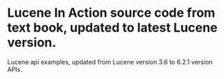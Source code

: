 # Lucene In Action source code from text book, updated to latest Lucene version.

Lucene api examples, updated from Lucene version 3.6 to 6.2.1 version APIs.

